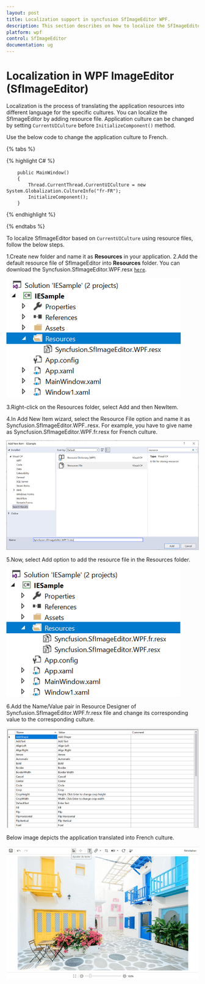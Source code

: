 ```yaml
---
layout: post
title: Localization support in syncfusion SfImageEditor WPF.
description: This section describes on how to localize the SfImageEditor resources with their corresponding culture.
platform: wpf
control: SfImageEditor
documentation: ug
---
```


# Localization in WPF ImageEditor (SfImageEditor)

Localization is the process of translating the application resources into different language for the specific cultures. You can localize the SfImageEditor by adding resource file. Application culture can be changed by setting `CurrentUICulture` before `InitializeComponent()` method.

Use the below code to change the application culture to French.

{% tabs %} 

{% highlight C# %} 

        public MainWindow()
        {
            Thread.CurrentThread.CurrentUICulture = new System.Globalization.CultureInfo("fr-FR");
            InitializeComponent();           
        }  

{% endhighlight %}

{% endtabs %} 

To localize SfImageEditor based on `CurrentUICulture` using resource files, follow the below steps.

1.Create new folder and name it as **Resources** in your application.
2.Add the default resource file of SfImageEditor into **Resources** folder. You can download the Syncfusion.SfImageEditor.WPF.resx [`here`](https://www.syncfusion.com/downloads/support/directtrac/general/ze/Syncfusion.SfImageEditor.WPF-240771729).

![Shapes](Images/Localization_img1.png) 

3.Right-click on the Resources folder, select Add and then NewItem.

4.In Add New Item wizard, select the Resource File option and name it as Syncfusion.SfImageEditor.WPF.<culture name>.resx. For example, you have to give name as Syncfusion.SfImageEditor.WPF.fr.resx for French culture.

![Shapes](Images/Localization_img2.png) 

5.Now, select Add option to add the resource file in the Resources folder.

![Shapes](Images/Localization_img3.png) 

6.Add the Name/Value pair in Resource Designer of Syncfusion.SfImageEditor.WPF.fr.resx file and change its corresponding value to the corresponding culture.

![Shapes](Images/Localization_img4.png) 

Below image depicts the application translated into French culture.

![Shapes](Images/Localization_img5.png)   
